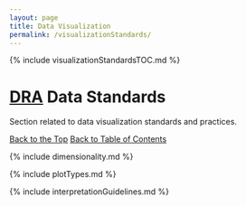 ```yaml
---
layout: page
title: Data Visualization
permalink: /visualizationStandards/
---
```


{% include visualizationStandardsTOC.md %}

# <a name="visualizationStandards"></a> [DRA](http://www.fcps.net/administration/departments/data) Data Standards
Section related to data visualization standards and practices.

[Back to the Top](#top)  [Back to Table of Contents](#visualizationStandardsTOC)

{% include dimensionality.md %}

{% include plotTypes.md %}

{% include interpretationGuidelines.md %}


